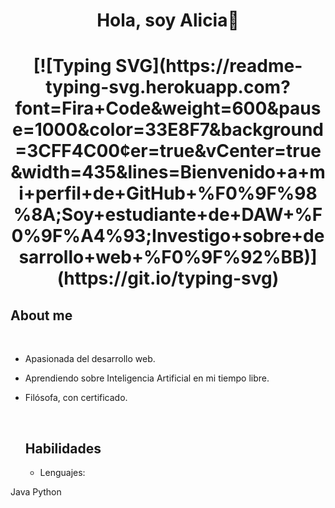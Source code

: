 <h1 align="center"> <b>Hola, soy Alicia👋</b><h1>
<!-- https://readme-typing-svg.herokuapp.com/demo/ para crear SVG--> 
 <p align="center">
[![Typing SVG](https://readme-typing-svg.herokuapp.com?font=Fira+Code&weight=600&pause=1000&color=33E8F7&background=3CFF4C00&center=true&vCenter=true&width=435&lines=Bienvenido+a+mi+perfil+de+GitHub+%F0%9F%98%8A;Soy+estudiante+de+DAW+%F0%9F%A4%93;Investigo+sobre+desarrollo+web+%F0%9F%92%BB)](https://git.io/typing-svg)
</p>



## About me

<br>

- Apasionada del desarrollo web. 
- Aprendiendo sobre Inteligencia Artificial en mi tiempo libre.
- Filósofa, con certificado.

  <br>

  ## Habilidades

  - Lenguajes:
 
Java 
Python


  

